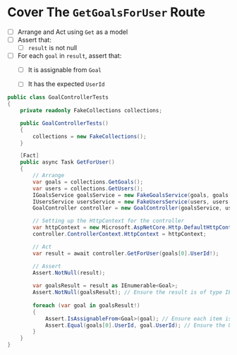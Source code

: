 # Cover The `GetGoalsForUser` Route
- [ ] Arrange and Act using `Get` as a model
- [ ] Assert that:
    - [ ] `result` is not null
- [ ] For each `goal` in `result`, assert that:
    - [ ] It is assignable from `Goal`
    - [ ] It has the expected `UserId`


```cs
public class GoalControllerTests
{
    private readonly FakeCollections collections;

    public GoalControllerTests()
    {
        collections = new FakeCollections();
    }

    [Fact]
    public async Task GetForUser()
    {
        // Arrange
        var goals = collections.GetGoals();
        var users = collections.GetUsers();
        IGoalsService goalsService = new FakeGoalsService(goals, goals[0]);
        IUsersService usersService = new FakeUsersService(users, users[0]);
        GoalController controller = new GoalController(goalsService, usersService);

        // Setting up the HttpContext for the controller
        var httpContext = new Microsoft.AspNetCore.Http.DefaultHttpContext();
        controller.ControllerContext.HttpContext = httpContext;

        // Act
        var result = await controller.GetForUser(goals[0].UserId!);

        // Assert
        Assert.NotNull(result);
        
        var goalsResult = result as IEnumerable<Goal>;
        Assert.NotNull(goalsResult); // Ensure the result is of type IEnumerable<Goal>
        
        foreach (var goal in goalsResult!)
        {
            Assert.IsAssignableFrom<Goal>(goal); // Ensure each item is of type Goal
            Assert.Equal(goals[0].UserId, goal.UserId); // Ensure the UserId matches the expected value
        }
    }
}

```
